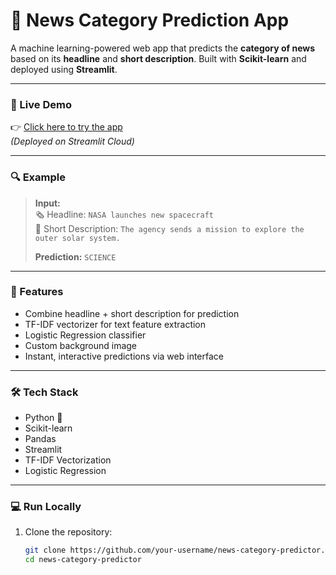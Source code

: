 # 📰 News Category Prediction App

A machine learning-powered web app that predicts the **category of news** based on its **headline** and **short description**. Built with **Scikit-learn** and deployed using **Streamlit**.

---

### 🚀 Live Demo

👉 [Click here to try the app](https://newstypeclassificationlr-by-kailash.streamlit.app/)  
*(Deployed on Streamlit Cloud)*

---

### 🔍 Example

> **Input:**  
> 🗞️ Headline: `NASA launches new spacecraft`  
> 📝 Short Description: `The agency sends a mission to explore the outer solar system.`  
>  
> **Prediction:** `SCIENCE`

---

### 🧠 Features

- Combine headline + short description for prediction
- TF-IDF vectorizer for text feature extraction
- Logistic Regression classifier
- Custom background image
- Instant, interactive predictions via web interface

---

### 🛠️ Tech Stack

- Python 🐍
- Scikit-learn
- Pandas
- Streamlit
- TF-IDF Vectorization
- Logistic Regression

---

### 💻 Run Locally

1. Clone the repository:
   ```bash
   git clone https://github.com/your-username/news-category-predictor.git
   cd news-category-predictor

